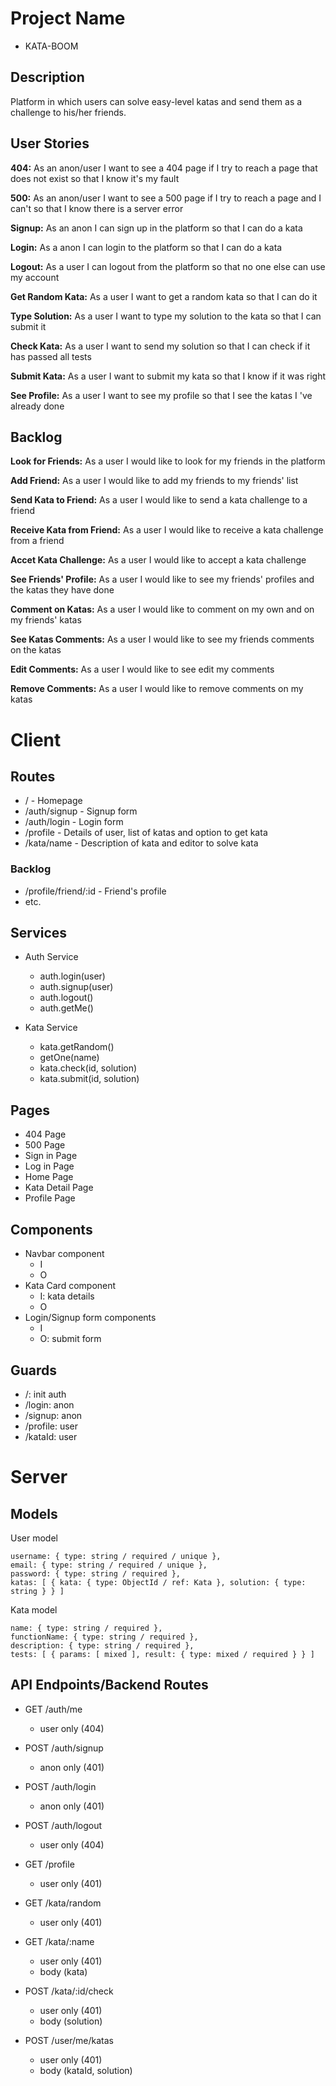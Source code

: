 # Project Name

- KATA-BOOM


## Description

Platform in which users can solve easy-level katas and send them as a challenge to his/her friends.


## User Stories

  **404:** As an anon/user I want to see a 404 page if I try to reach a page that does not exist so that I know it's my fault

  **500:** As an anon/user I want to see a 500 page if I try to reach a page and I can't so that I know there is a server error
  
  **Signup:** As an anon I can sign up in the platform so that I can do a kata
  
  **Login:** As a anon I can login to the platform so that I can do a kata
  
  **Logout:** As a user I can logout from the platform so that no one else can use my account 

  **Get Random Kata:** As a user I want to get a random kata so that I can do it
 
  **Type Solution:** As a user I want to type my solution to the kata so that I can submit it

  **Check Kata:** As a user I want to send my solution so that I can check if it has passed all tests

  **Submit Kata:** As a user I want to submit my kata so that I know if it was right

  **See Profile:** As a user I want to see my profile so that I see the katas I 've already done


## Backlog

  **Look for Friends:** As a user I would like to look for my friends in the platform

  **Add Friend:** As a user I would like to add my friends to my friends' list

  **Send Kata to Friend:** As a user I would like to send a kata challenge to a friend

  **Receive Kata from Friend:** As a user I would like to receive a kata challenge from a friend

  **Accet Kata Challenge:** As a user I would like to accept a kata challenge

  **See Friends' Profile:** As a user I would like to see my friends' profiles and the katas they have done

  **Comment on Katas:** As a user I would like to comment on my own and on my friends' katas

  **See Katas Comments:** As a user I would like to see my friends comments on the katas

  **Edit Comments:** As a user I would like to see edit my comments

  **Remove Comments:** As a user I would like to remove comments on my katas

  
# Client

## Routes

  - / - Homepage
  - /auth/signup - Signup form
  - /auth/login - Login form
  - /profile - Details of user, list of katas and option to get kata
  - /kata/name - Description of kata and editor to solve kata

### Backlog

  - /profile/friend/:id - Friend's profile
  - etc.

## Services

- Auth Service
  - auth.login(user)
  - auth.signup(user)
  - auth.logout()
  - auth.getMe()

- Kata Service
  - kata.getRandom()
  - getOne(name)
  - kata.check(id, solution)
  - kata.submit(id, solution)  

## Pages

- 404 Page
- 500 Page
- Sign in Page
- Log in Page
- Home Page
- Kata Detail Page
- Profile Page

## Components

- Navbar component
  - I
  - O
- Kata Card component
  - I: kata details
  - O
- Login/Signup form components
  - I
  - O: submit form

## Guards

- /: init auth
- /login: anon 
- /signup: anon 
- /profile: user
- /kataId: user

# Server

## Models

  User model

  ```
  username: { type: string / required / unique },
  email: { type: string / required / unique },
  password: { type: string / required },
  katas: [ { kata: { type: ObjectId / ref: Kata }, solution: { type: string } } ]
  ```

  Kata model

  ```
  name: { type: string / required },
  functionName: { type: string / required },
  description: { type: string / required },
  tests: [ { params: [ mixed ], result: { type: mixed / required } } ]
  ```

## API Endpoints/Backend Routes

- GET /auth/me
  - user only (404)
- POST /auth/signup
  - anon only (401)
- POST /auth/login
  - anon only (401)
- POST /auth/logout
  - user only (404)

- GET /profile
  - user only (401)
- GET /kata/random
  - user only (401)
- GET /kata/:name
  - user only (401)
  - body (kata)
- POST /kata/:id/check 
  - user only (401)
  - body (solution)
- POST /user/me/katas 
  - user only (401)
  - body (kataId, solution)
